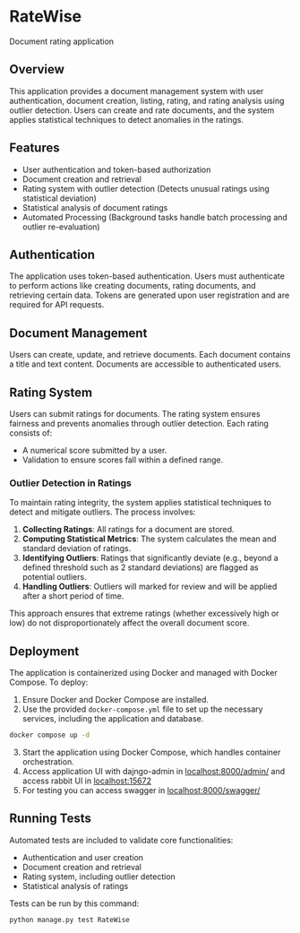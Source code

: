 # RateWise
Document rating application

## Overview
This application provides a document management system with user authentication, document creation, listing, rating, and rating analysis using outlier detection. Users can create and rate documents, and the system applies statistical techniques to detect anomalies in the ratings.

## Features
- User authentication and token-based authorization
- Document creation and retrieval
- Rating system with outlier detection (Detects unusual ratings using statistical deviation)
- Statistical analysis of document ratings
- Automated Processing (Background tasks handle batch processing and outlier re-evaluation)

## Authentication
The application uses token-based authentication. Users must authenticate to perform actions like creating documents, rating documents, and retrieving certain data. Tokens are generated upon user registration and are required for API requests.

## Document Management
Users can create, update, and retrieve documents. Each document contains a title and text content. Documents are accessible to authenticated users.

## Rating System
Users can submit ratings for documents. The rating system ensures fairness and prevents anomalies through outlier detection. Each rating consists of:
- A numerical score submitted by a user.
- Validation to ensure scores fall within a defined range.

### Outlier Detection in Ratings
To maintain rating integrity, the system applies statistical techniques to detect and mitigate outliers. The process involves:
1. **Collecting Ratings**: All ratings for a document are stored.
2. **Computing Statistical Metrics**: The system calculates the mean and standard deviation of ratings.
3. **Identifying Outliers**: Ratings that significantly deviate (e.g., beyond a defined threshold such as 2 standard deviations) are flagged as potential outliers.
4. **Handling Outliers**: Outliers will marked for review and will be applied after a short period of time.

This approach ensures that extreme ratings (whether excessively high or low) do not disproportionately affect the overall document score.

## Deployment
The application is containerized using Docker and managed with Docker Compose. To deploy:
1. Ensure Docker and Docker Compose are installed.
2. Use the provided `docker-compose.yml` file to set up the necessary services, including the application and database.
```bash
docker compose up -d 
```
3. Start the application using Docker Compose, which handles container orchestration.
4. Access application UI with dajngo-admin in [localhost:8000/admin/](http://localhost:8000/admin/) and access rabbit UI in [localhost:15672](http://localhost:15672)
5. For testing you can access swagger in [localhost:8000/swagger/](http://localhost:8000/swagger/)


## Running Tests
Automated tests are included to validate core functionalities:
- Authentication and user creation
- Document creation and retrieval
- Rating system, including outlier detection
- Statistical analysis of ratings

Tests can be run by this command:
```bash
python manage.py test RateWise
```

